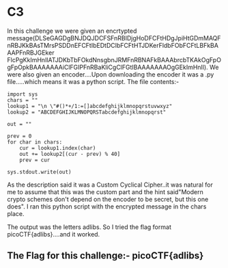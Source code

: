 # C3
In this challenge we were given an encrtypted message(DLSeGAGDgBNJDQJDCFSFnRBIDjgHoDFCFtHDgJpiHtGDmMAQFnRBJKkBAsTMrsPSDDnEFCFtIbEDtDCIbFCFtHTJDKerFldbFObFCFtLBFkBAAAPFnRBJGEker
FlcPgKkImHnIlATJDKbTbFOkdNnsgbnJRMFnRBNAFkBAAAbrcbTKAkOgFpOgFpOpkBAAAAAAAiClFGIPFnRBaKliCgClFGtIBAAAAAAAOgGEkImHnIl). We were also given an encoder....Upon downloading the
encoder it was a .py file.....which means it was a python script. 
The file contents:-
```
import sys
chars = ""
lookup1 = "\n \"#()*+/1:=[]abcdefghijklmnopqrstuvwxyz"
lookup2 = "ABCDEFGHIJKLMNOPQRSTabcdefghijklmnopqrst"

out = ""

prev = 0
for char in chars:
    cur = lookup1.index(char)
    out += lookup2[(cur - prev) % 40]
    prev = cur

sys.stdout.write(out)
```
As the description said it was a Custom Cyclical Cipher..it was natural for me to assume that this was the custom part and the hint said"Modern crypto schemes don't depend on 
the encoder to be secret, but this one does". I ran this python script with the encrypted message in the chars place.

The output was the letters adlibs. So I tried the flag format picoCTF{adlibs}....and it worked.

## The Flag for this challenge:- picoCTF{adlibs}
